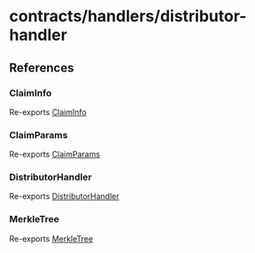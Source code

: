 # contracts/handlers/distributor-handler

## References

### ClaimInfo

Re-exports [ClaimInfo](distributor-handler.md#claiminfo)

### ClaimParams

Re-exports [ClaimParams](distributor-handler.md#claimparams)

### DistributorHandler

Re-exports [DistributorHandler](distributor-handler.md#distributorhandler)

### MerkleTree

Re-exports [MerkleTree](distributor-handler.md#merkletree)

